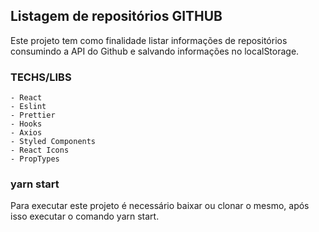 ## Listagem de repositórios GITHUB

Este projeto tem como finalidade listar informações de repositórios consumindo a API do Github e salvando informações no localStorage.

### TECHS/LIBS

    - React
    - Eslint
    - Prettier
    - Hooks
    - Axios
    - Styled Components
    - React Icons
    - PropTypes

### yarn start

Para executar este projeto é necessário baixar ou clonar o mesmo, após isso executar o comando yarn start.
